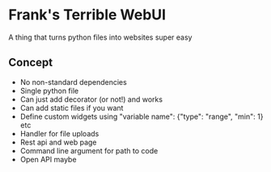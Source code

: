 # Frank's Terrible WebUI
A thing that turns python files into websites super easy

## Concept

- No non-standard dependencies
- Single python file
- Can just add decorator (or not!) and works
- Can add static files if you want
- Define custom widgets using "variable name": {"type": "range", "min": 1} etc
- Handler for file uploads
- Rest api and web page
- Command line argument for path to code
- Open API maybe
